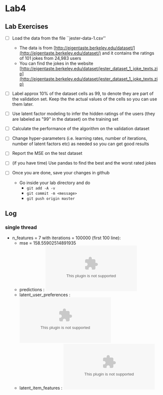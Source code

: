 # Lab4  

## Lab Exercises  

- [ ] Load the data from the file ``jester-data-1.csv''  
	* The data is from [http://eigentaste.berkeley.edu/dataset/](http://eigentaste.berkeley.edu/dataset/) and it contains the ratings of 101 jokes from 24,983 users  
	* You can find the jokes in the website [http://eigentaste.berkeley.edu/dataset/jester_dataset_1_joke_texts.zip](http://eigentaste.berkeley.edu/dataset/jester_dataset_1_joke_texts.zip)  
- [ ] Label approx 10% of the dataset cells as 99, to denote they are part of the validation set. Keep the the actual values of the cells so you can use them later.  
- [ ] Use latent factor modeling to infer the hidden ratings of the users (they are labeled as "99" in the dataset) on the training set  
- [ ] Calculate the performance of the algorithm on the validation dataset  
- [ ] Change hyper-parameters (i.e. learning rates, number of iterations, number of latent factors etc) as needed so you can get good results  
- [ ] Report the MSE on the test dataset  

- [ ] (if you have time) Use pandas to find the best and the worst rated jokes  

- [ ] Once you are done, save your changes in github  
	* Go inside your lab directory and do  
      * ``git add -A -v``  
      * ``git commit -m <message>``  
      * ``git push origin master``  

## Log  

### single thread  
- n_features = 7 with iterations = 100000 (first 100 line):  
    * mse = 158.55902514891935  
    * predictions : ![logo](./predictions_7f_10.csv?raw=true)  
    * latent_user_preferences : ![logo](./latent_user_preferences_7f_10.csv?raw=true)  
    * latent_item_features : ![logo](./latent_item_features_7f_10.csv?raw=true)  
